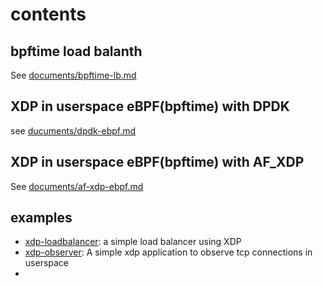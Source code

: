 # contents

## bpftime load balanth

See [documents/bpftime-lb.md](documents/bpftime-lb.md)

## XDP in userspace eBPF(bpftime) with DPDK

see [ducuments/dpdk-ebpf.md](documents/dpdk-ebpf.md)

## XDP in userspace eBPF(bpftime) with AF_XDP

See [documents/af-xdp-ebpf.md](documents/af-xdp-ebpf.md)

## examples

- [xdp-loadbalancer](xdp-ebpf-new): a simple load balancer using XDP
- [xdp-observer](https://github.com/hamidrezakhosroabadi/xdp-observer): A simple xdp application to observe tcp connections in userspace
- 
